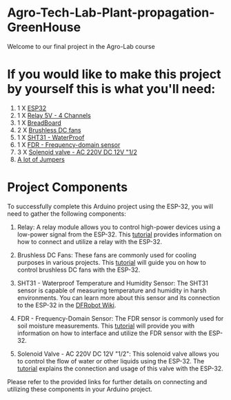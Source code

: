 # Agro-Tech-Lab-Plant-propagation-GreenHouse
Welcome to our final project in the Agro-Lab course 

# If you would like to make this project by yourself this is what you'll need:


1. 1 X [ESP32](https://he.aliexpress.com/item/1005003818247483.html?spm=a2g0o.productlist.0.0.755710d1jXgc9F&algo_pvid=285495db-7b43-4cc5-bc67-508cdd252f7d&algo_exp_id=285495db-7b43-4cc5-bc67-508cdd252f7d-15&pdp_ext_f=%7B%22sku_id%22%3A%2212000027263733305%22%7D&pdp_npi=2%40dis%21ILS%21%216.46%21%21%21%21%21%402100bddf16578052994232769e06b1%2112000027263733305%21sea&gatewayAdapt=glo2isr)
2. 1 X [Relay 5V - 4 Channels](https://he.aliexpress.com/item/1005004968030652.html?spm=a2g0o.productlist.main.47.57cfJ1L1J1L13s&algo_pvid=43924125-d89b-479f-b3fc-e9b64585046d&algo_exp_id=43924125-d89b-479f-b3fc-e9b64585046d-23&pdp_npi=3%40dis%21ILS%216.5%214.48%21%21%21%21%21%400b0a558a16865572273001677d0778%2112000031188054608%21sea%21IL%212183826556&curPageLogUid=JY4NeeivKjoX)
3. 1 X [BreadBoard](https://he.aliexpress.com/item/1005003640449308.html?spm=a2g0o.search0304.0.0.5fab692f1DqEZK&algo_pvid=a722cf1e-c2ba-4fde-b94f-ef8fe25a6ce9&algo_exp_id=a722cf1e-c2ba-4fde-b94f-ef8fe25a6ce9-14&pdp_ext_f=%7B%22sku_id%22%3A%2212000026608920636%22%7D&pdp_npi=2%40dis%21ILS%21%2117.36%21%21%214.23%21%21%400b0a187b16578059214857204e2875%2112000026608920636%21sea&gatewayAdapt=glo2isr)
4. 2 X [Brushless DC fans](https://he.aliexpress.com/item/1005003088728988.html?spm=a2g0o.productlist.main.23.b534nTcunTcuH1&algo_pvid=65dec40f-36d1-41ea-9da0-6c78977f734b&algo_exp_id=65dec40f-36d1-41ea-9da0-6c78977f734b-11&pdp_npi=3%40dis%21ILS%2114.28%218.3%21%21%21%21%21%402122457116865575297654972d0798%2112000024011812633%21sea%21IL%212183826556&curPageLogUid=QsCGaf42Lg3w)
5. 1 X [SHT31 - WaterProof](https://he.aliexpress.com/item/33008520683.html?spm=a2g0o.productlist.main.47.71aeQktEQktEDW&algo_pvid=c763fb13-31fd-4e84-9c06-aea11efe362a&algo_exp_id=c763fb13-31fd-4e84-9c06-aea11efe362a-23&pdp_npi=3%40dis%21ILS%2120.45%2118.4%21%21%21%21%21%40210219c216865576597604382d0777%2167086038424%21sea%21IL%212183826556&curPageLogUid=h15PFW0tVoad)
6. 1 X [FDR - Frequency-domain sensor](https://he.aliexpress.com/item/1005005117882147.html?spm=a2g0o.productlist.main.25.7f23Nil6Nil6hl&algo_pvid=c45dbcd0-d6c6-49b8-bd59-f40790fd82bf&algo_exp_id=c45dbcd0-d6c6-49b8-bd59-f40790fd82bf-12&pdp_npi=3%40dis%21ILS%21175.41%21175.41%21%21%21%21%21%40211beeec16865578754097004d081a%2112000031719776010%21sea%21IL%212183826556&curPageLogUid=W5LbNYmuKIYd)
7. 3 X [Solenoid valve - AC 220V DC 12V "1/2](https://he.aliexpress.com/item/1005005244510404.html?spm=a2g0o.productlist.main.11.40260oNn0oNnSW&algo_pvid=acd3bfec-322c-4e79-9431-6045fddcfeda&algo_exp_id=acd3bfec-322c-4e79-9431-6045fddcfeda-5&pdp_npi=3%40dis%21ILS%2143.25%2113.4%21%21%21%21%21%40211bf3f116865579903736896d080f%2112000032343782698%21sea%21IL%212183826556&curPageLogUid=JKWGlp0MsLCN)
9. [A lot of Jumpers](https://he.aliexpress.com/item/1005003252824475.html?spm=a2g0o.search0304.0.0.5fab692f1DqEZK&algo_pvid=a722cf1e-c2ba-4fde-b94f-ef8fe25a6ce9&algo_exp_id=a722cf1e-c2ba-4fde-b94f-ef8fe25a6ce9-13&pdp_ext_f=%7B%22sku_id%22%3A%2212000024867532507%22%7D&pdp_npi=2%40dis%21ILS%21%2114.17%21%21%211.38%21%21%400b0a187b16578059214857204e2875%2112000024867532507%21sea&gatewayAdapt=glo2isr)

# Project Components

To successfully complete this Arduino project using the ESP-32, you will need to gather the following components:

1. Relay: A relay module allows you to control high-power devices using a low-power signal from the ESP-32. This [tutorial](https://randomnerdtutorials.com/esp32-relay-module-ac-web-server/) provides information on how to connect and utilize a relay with the ESP-32.

2. Brushless DC Fans: These fans are commonly used for cooling purposes in various projects. This [tutorial](https://esp32io.com/tutorials/esp32-controls-fan) will guide you on how to control brushless DC fans with the ESP-32.

3. SHT31 - Waterproof Temperature and Humidity Sensor: The SHT31 sensor is capable of measuring temperature and humidity in harsh environments. You can learn more about this sensor and its connection to the ESP-32 in the [DFRobot Wiki](https://wiki.dfrobot.com/SHT31_Temperature_Humidity_Sensor_Weatherproof_SKU_SEN0385).

4. FDR - Frequency-Domain Sensor: The FDR sensor is commonly used for soil moisture measurements. This [tutorial](https://esp32io.com/tutorials/esp32-soil-moisture-sensor) will provide you with information on how to interface and utilize the FDR sensor with the ESP-32.

5. Solenoid Valve - AC 220V DC 12V "1/2": This solenoid valve allows you to control the flow of water or other liquids using the ESP-32. The [tutorial](https://esp32io.com/tutorials/esp32-water-liquid-valve) explains the connection and usage of this valve with the ESP-32.

Please refer to the provided links for further details on connecting and utilizing these components in your Arduino project.
